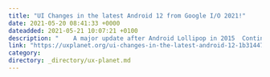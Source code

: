 ```yaml
---
title: "UI Changes in the latest Android 12 from Google I/O 2021!"
date: 2021-05-20 08:41:33 +0000
dateadded: 2021-05-21 10:07:21 +0100
description: "    A major update after Android Lollipop in 2015  Continue reading on UX Planet »  "
link: "https://uxplanet.org/ui-changes-in-the-latest-android-12-1b3144760841?source=rss----819cc2aaeee0---4"
category:
directory: _directory/ux-planet.md
---
```

